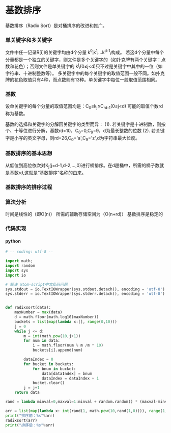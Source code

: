 # 基数排序

基数排序（Radix Sort）是对桶排序的改进和推广。

### 单关键字和多关键字
文件中任一记录R[i]的关键字均由d个分量
k<sup>0</sup><sub>i</sub>k<sup>1</sup><sub>i</sub>...k<sup>d-1</sup><sub>i</sub>构成。
若这d个分量中每个分量都是一个独立的关键字，则文件是多个关键字的（如扑克牌有两个关键字：点数和花色）；否则文件是单关键字的
    k<sup>j</sup><sub>i</sub>(0≤j<d)只不过是关键字中其中的一位（如字符串、十进制整数等）。
多关键字中的每个关键字的取值范围一般不同。如扑克牌的花色取值只有4种，而点数则有13种。单关键字中每位一般取值范围相同。

### 基数
设单关键字的每个分量的取值范围均是：C<sub>0</sub>≤k<sub>j</sub>≤C<sub>rd-1</sub>(0≤j<d) 可能的取值个数rd称为基数。

基数的选择和关键字的分解因关键字的类型而异：
(1). 若关键字是十进制数，则按个、十等位进行分解，基数rd=10，C<sub>0</sub>=0,C<sub>9</sub>=9，d为最长整数的位数
(2). 若关键字是小写的英文字母，则rd=26,C<sub>0</sub>='a',C<sub>9</sub>='z',d为字符串最大长度。

### 基数排序的基本思想

从低位到高位依次对K<sub>j</sub>(j=d-1,d-2,...,0)进行桶排序。在d趟桶中，所需的桶子数就是基数rd,这就是“基数排序”名称的由来。

### 基数排序的排序过程

### 算法分析
时间是线性的（即O(n)）
所需的辅助存储空间为（O(n+rd)）
基数排序是稳定的

### 代码实现

#### python
```python
# -- coding: utf-8 --

import math;
import random
import sys
import io

# 解决 atom-script中文乱码问题
sys.stdout = io.TextIOWrapper(sys.stdout.detach(), encoding = 'utf-8')
sys.stderr = io.TextIOWrapper(sys.stderr.detach(), encoding = 'utf-8')


def radixsort(data):
    maxNumber = max(data)
    d = math.floor(math.log10(maxNumber))
    buckets = list(map(lambda x:[], range(0,10)))
    j = 0
    while j <= d:
        m = int(math.pow(10,j+1))
        for num in data:
            i = math.floor(num % m /m * 10)
            buckets[i].append(num)

        dataIndex = 0
        for bucket in buckets:
            for bnum in bucket:
                data[dataIndex] = bnum
                dataIndex = dataIndex + 1
            bucket.clear()
        j = j+1
    return data

rand = lambda minval=0,maxval=1:minval + random.random() * (maxval-minval)

arr = list(map(lambda x: int(rand(1, math.pow(10,rand(1,8)))), range(1,20)))
print("排序前：%s"%arr)
radixsort(arr)
print("排序后：%s"%arr)

```
